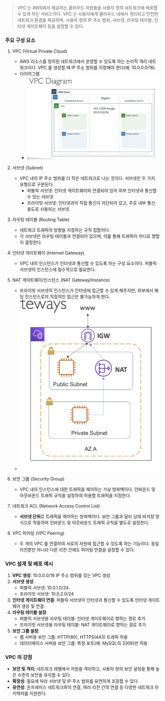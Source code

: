 > VPC 는 AWS에서 제공하는 클라우드 자원들을 사용자 정의 네트워크에 배포할 수 있게 하는 서비스이다. VPC 는 사용자에게 클라우드 내에서 격리되고 안전한 네트워크 환경을 제공하며, 사용자 정의 IP 주소 범위, 서브넷, 라우팅 테이블, 인터넷 게이트웨이 등을 설정할 수 있다.

### 주요 구성 요소


1. VPC (Virtual Private Cloud)

   - AWS 리소스를 정의된 네트워크에서 운영할 수 있도록 하는 논리적 격리 네트워크이다. VPC 를 생성할 때 IP 주소 범위를 지정해야 한다(예: 10.0.0.0/16).
   - 다이어그램
     - ![](images/vpc_diagram.png)


2. 서브넷 (Subnet)

   - VPC 내의 IP 주소 범위를 더 작은 네트워크로 나눈 것이다. 서브넷은 두 가지 유형으로 구분된다.
       - 퍼블릭 서브넷: 인터넷 게이트웨이와 연결되어 있어 외부 인터넷과 통신할 수 있는 서브넷.
       - 프라이빗 서브넷: 인터넷과의 직접 통신이 차단되어 있고, 주로 내부 통신 용도로 사용되는 서브넷.


3. 라우팅 테이블 (Routing Table)

   - 네트워크 트래픽의 방향을 지정하는 규칙 집합이다.
   - 각 서브넷은 라우팅 테이블과 연결되어 있으며, 이를 통해 트래픽이 어디로 향할지 결정한다.


4. 인터넷 게이트웨이 (Internet Gateway)

   -  VPC 내의 인스턴스가 인터넷과 통신할 수 있도록 하는 구성 요소이다. 퍼블릭 서브넷의 인스턴스에 필수적으로 필요한다.


5. NAT 게이트웨이/인스턴스 (NAT Gateway/Instance)

   - 프라이빗 서브넷의 인스턴스가 인터넷에 접근할 수 있게 해주지만, 외부에서 해당 인스턴스로의 직접적인 접근은 불가능하게 한다.
   - ![](images/vpc_private_to_internet.png)


6. 보안 그룹 (Security Group)

   - VPC 내의 인스턴스에 대한 트래픽을 제어하는 가상 방화벽이다. 인바운드 및 아웃바운드 트래픽 규칙을 설정하여 허용할 트래픽을 지정한다.


7. 네트워크 ACL (Network Access Control List)

   - **서브넷 단위**로 트래픽을 제어하는 방화벽이다. 보안 그룹과 달리 상태 비저장 방식으로 작동하여 인바운드 및 아웃바운드 트래픽 규칙을 별도로 설정한다.


8. VPC 피어링 (VPC Peering)

   - 두 개의 VPC 를 연결하여 서로의 자원에 접근할 수 있도록 하는 기능이다. 동일 리전뿐만 아니라 다른 리전 간에도 피어링 연결을 설정할 수 있다.


### VPC 설계 및 배포 예시
1. **VPC 생성**: 10.0.0.0/16 IP 주소 범위를 갖는 VPC 생성
2. **서브넷 생성**:
   - 퍼블릭 서브넷: 10.0.1.0/24
   - 프라이빗 서브넷: 10.0.2.0/24
3. **인터넷 게이트웨이 연결**: 퍼블릭 서브넷이 인터넷과 통신할 수 있도록 인터넷 게이트웨이 생성 및 연결
4. **라우팅 테이블 설정**:
   - 퍼블릭 서브넷용 라우팅 테이블: 인터넷 게이트웨이로 향하는 경로 추가
   - 프라이빗 서브넷용 라우팅 테이블: NAT 게이트웨이로 향하는 경로 추가
5. **보안 그룹 설정**:
   - 웹 서버용 보안 그룹: HTTP(80), HTTPS(443) 트래픽 허용
   - 데이터베이스 서버용 보안 그룹: 특정 포트(예: MySQL의 3306)만 허용


### VPC 의 강점
- **보안 및 격리**: 네트워크 레벨에서 자원을 격리하고, 사용자 정의 보안 설정을 통해 높은 수준의 보안을 유지할 수 있다.
- **확장성**: 필요에 따라 서브넷 및 IP 주소 범위를 유연하게 조정할 수 있다.
- **유연성**: 온프레미스 네트워크와의 연결, 여러 리전 간의 연결 등 다양한 네트워크 아키텍처를 지원한다.